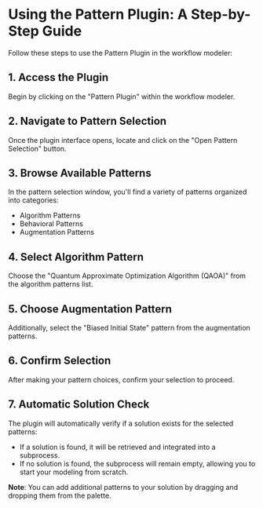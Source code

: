 # Using the Pattern Plugin: A Step-by-Step Guide

Follow these steps to use the Pattern Plugin in the workflow modeler:

## 1. Access the Plugin
Begin by clicking on the "Pattern Plugin" within the workflow modeler.

## 2. Navigate to Pattern Selection
Once the plugin interface opens, locate and click on the "Open Pattern Selection" button.

## 3. Browse Available Patterns
In the pattern selection window, you'll find a variety of patterns organized into categories:
- Algorithm Patterns
- Behavioral Patterns
- Augmentation Patterns

## 4. Select Algorithm Pattern
Choose the "Quantum Approximate Optimization Algorithm (QAOA)" from the algorithm patterns list.

## 5. Choose Augmentation Pattern
Additionally, select the "Biased Initial State" pattern from the augmentation patterns.

## 6. Confirm Selection
After making your pattern choices, confirm your selection to proceed.

## 7. Automatic Solution Check
The plugin will automatically verify if a solution exists for the selected patterns:
- If a solution is found, it will be retrieved and integrated into a subprocess.
- If no solution is found, the subprocess will remain empty, allowing you to start your modeling from scratch.

**Note**: You can add additional patterns to your solution by dragging and dropping them from the palette.
